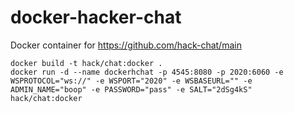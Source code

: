 # docker-hacker-chat

Docker container for https://github.com/hack-chat/main



```
docker build -t hack/chat:docker .
docker run -d --name dockerhchat -p 4545:8080 -p 2020:6060 -e WSPROTOCOL="ws://" -e WSPORT="2020" -e WSBASEURL="" -e ADMIN_NAME="boop" -e PASSWORD="pass" -e SALT="2dSg4kS" hack/chat:docker
```




